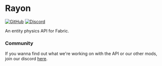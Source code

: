 # Rayon

[![GitHub](https://img.shields.io/github/license/LazuriteMC/Rayon?color=A31F34&label=License&labelColor=8A8B8C)](https://github.com/LazuriteMC/Thimble/blob/main/LICENSE)
[![Discord](https://img.shields.io/discord/719662192601071747?color=7289DA&label=Discord&labelColor=2C2F33&logo=Discord)](https://discord.gg/NNPPHN7b3P)

An entity physics API for Fabric.

### Community
If you wanna find out what we're working on with the API or our other mods, join our discord [here](https://discord.gg/NNPPHN7b3P).

